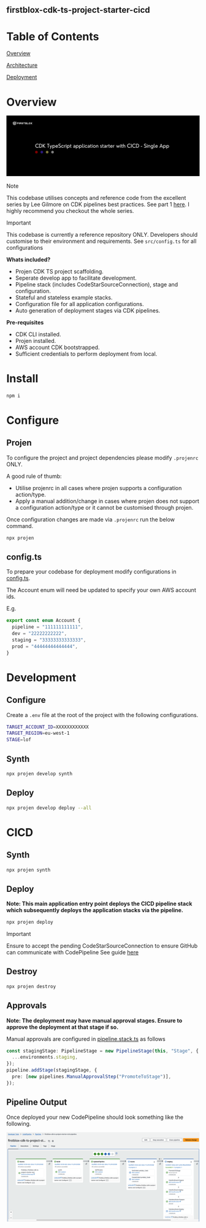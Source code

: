firstblox-cdk-ts-project-starter-cicd
-------------------------------------

# Table of Contents

[Overview](#overview)

[Architecture](#architecture)

[Deployment](#deployment)

# Overview

![Title](docs/images/title-card.png)

> [!NOTE]
> This codebase utilises concepts and reference code from the excellent series by Lee Gilmore on CDK pipelines best practices.
> See part 1 [here](https://github.com/leegilmorecode/Serverless-AWS-CDK-Best-Practices-Patterns).
> I highly recommend you checkout the whole series.

> [!IMPORTANT]
> This codebase is currently a reference repository ONLY.
> Developers should customise to their environment and requirements.
> See `src/config.ts` for all configurations

**Whats included?**

- Projen CDK TS project scaffolding.
- Seperate develop app to facilitate development.
- Pipeline stack (includes CodeStarSourceConnection), stage and configuration.
- Stateful and stateless example stacks.
- Configuration file for all application configurations.
- Auto generation of deployment stages via CDK pipelines.

**Pre-requisites**

- CDK CLI installed.
- Projen installed.
- AWS account CDK bootstrapped.
- Sufficient credentials to perform deployment from local.

# Install

```bash
npm i
```

# Configure

## Projen

To configure the project and project dependencies please modify `.projenrc` ONLY.

A good rule of thumb:

- Utilise projenrc in all cases where projen supports a configuration action/type.
- Apply a manual addition/change in cases where projen does not support a configuration action/type or it cannot be customised through projen.

Once configuration changes are made via `.projenrc` run the below command.

```bash
npx projen
```

## config.ts

To prepare your codebase for deployment modify configurations in [config.ts](./src/config.ts).

The Account enum will need be updated to specify your own AWS account ids.

E.g.

```typescript
export const enum Account {
  pipeline = "111111111111",
  dev = "22222222222",
  staging = "33333333333333",
  prod = "44444444444444",
}
```

# Development

## Configure

Create a `.env` file at the root of the project with the following configurations.

```bash
TARGET_ACCOUNT_ID=XXXXXXXXXXXX
TARGET_REGION=eu-west-1
STAGE=lof
```

## Synth

```bash
npx projen develop synth
```

## Deploy

```bash
npx projen develop deploy --all
```

# CICD

## Synth


```bash
npx projen synth
```

## Deploy

**Note: This main application entry point deploys the CICD pipeline stack which subsequently deploys the application stacks via the pipeline.**

```bash
npx projen deploy
```

> [!IMPORTANT]
> Ensure to accept the pending CodeStarSourceConnection to ensure GitHub can communicate with CodePipeline
> See guide [here](https://docs.aws.amazon.com/dtconsole/latest/userguide/connections-update.html)


## Destroy

```bash
npx projen destroy
```

## Approvals

**Note: The deployment may have manual approval stages. Ensure to approve the deployment at that stage if so.**

Manual approvals are configured in [pipeline.stack.ts](./src/pipeline/stack/pipeline.stack.ts) as follows

```typescript
const stagingStage: PipelineStage = new PipelineStage(this, "Stage", {
  ...environments.staging,
});
pipeline.addStage(stagingStage, {
  pre: [new pipelines.ManualApprovalStep("PromoteToStage")],
});
```

## Pipeline Output

Once deployed your new CodePipeline should look something like the following.

![Title](docs/images/pipeline-output.png)